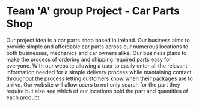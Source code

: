 # Team 'A' group Project - Car Parts Shop
Our project idea is a car parts shop based in Ireland. Our business aims to provide simple and affordable car parts across our numerous locations to both businesses, mechanics and car owners alike. Our business plans to make the process of ordering and shipping required parts easy for everyone. With our website allowing a user to easily enter all the relevant information needed for a simple delivery process while mantaining contact throughout the process letting customers know when their packages are to arrive. Our website will allow users to not only search for the part they require but also see which of our locations hold the part and quantities of each product.    
